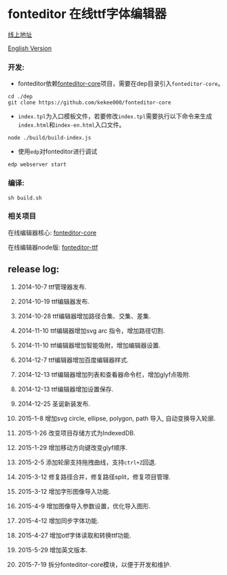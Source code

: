 fonteditor 在线ttf字体编辑器
==========

[线上地址](http://font.baidu.com)

[English Version](http://font.baidu.com/editor/index-en.html)


### 开发:

* fonteditor依赖[fonteditor-core](https://github.com/kekee000/fonteditor-core)项目，需要在dep目录引入`fonteditor-core`。

```
cd ./dep
git clone https://github.com/kekee000/fonteditor-core
```

* `index.tpl`为入口模板文件，若要修改`index.tpl`需要执行以下命令来生成`index.html`和`index-en.html`入口文件。

```
node ./build/build-index.js
```

* 使用`edp`对fonteditor进行调试


```
edp webserver start
```

### 编译:

```
sh build.sh
```

### 相关项目


在线编辑器核心: [fonteditor-core](https://github.com/kekee000/fonteditor-core)

在线编辑器node版: [fonteditor-ttf](https://github.com/kekee000/fonteditor-ttf)


## release log:


1. 2014-10-7 ttf管理器发布.

2. 2014-10-19 ttf编辑器发布.

3. 2014-10-28 ttf编辑器增加路径合集、交集、差集.

4. 2014-11-10 ttf编辑器增加svg arc 指令，增加路径切割.

5. 2014-11-10 ttf编辑器增加智能吸附，增加编辑器设置.

6. 2014-12-7 ttf编辑器增加百度编辑器样式.

7. 2014-12-13 ttf编辑器增加列表和查看器命令栏，增加glyf点吸附.

8. 2014-12-13 ttf编辑器增加设置保存.

9. 2014-12-25 圣诞新装发布.

10. 2015-1-8 增加svg circle, ellipse, polygon, path 导入, 自动变换导入轮廓.

11. 2015-1-26 改变项目存储方式为IndexedDB.

12. 2015-1-29 增加移动方向键改变glyf顺序.

13. 2015-2-5 添加轮廓支持拖拽曲线，支持`ctrl+Z`回退.

14. 2015-3-12 修复路径合并，修复路径split，修复项目管理.

15. 2015-3-12 增加字形图像导入功能.

16. 2015-4-9 增加图像导入参数设置，优化导入图形.

17. 2015-4-12 增加同步字体功能.

18. 2015-4-27 增加otf字体读取和转换ttf功能.

19. 2015-5-29 增加英文版本.

20. 2015-7-19 拆分fonteditor-core模块，以便于开发和维护.

